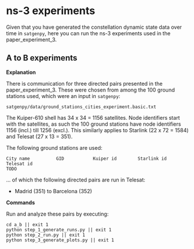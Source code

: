 # ns-3 experiments

Given that you have generated the constellation dynamic state data over time in 
`satgenpy`, here you can run the ns-3 experiments used in the paper_experiment_3.

## A to B experiments

**Explanation**

There is communication for three directed pairs presented in the paper_experiment_3. 
These were chosen from among the 100 ground stations used, which were an 
input in `satgenpy`:

```
satgenpy/data/ground_stations_cities_experiment.basic.txt
```

The Kuiper-610 shell has 34 x 34 = 1156 satellites. Node identifiers start 
with the satellites, as such the 100 ground stations have node identifiers 
1156 (incl.) till 1256 (excl.). This similarly applies to Starlink (22 x 72 = 1584) 
and Telesat (27 x 13 = 351). 

The following ground stations are used:

```
City name          GID           Kuiper id        Starlink id         Telesat id
TODO
```

... of which the following directed pairs are run in Telesat:

* Madrid (351) to Barcelona (352)


**Commands**

Run and analyze these pairs by executing:

```
cd a_b || exit 1
python step_1_generate_runs.py || exit 1
python step_2_run.py || exit 1
python step_3_generate_plots.py || exit 1
```